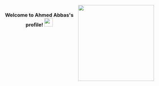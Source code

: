 <img width="250" align="right" src="https://c.tenor.com/_DOBjnGspYAAAAAM/code-coding.gif">

<h3 align="center">
  Welcome to Ahmed Abbas's profile!
  <img src="https://media.giphy.com/media/hvRJCLFzcasrR4ia7z/giphy.gif" width="28">
</h3>









